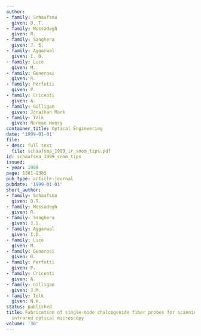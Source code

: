 ```yaml
---
author:
- family: Schaafsma
  given: D. T.
- family: Mossadegh
  given: R.
- family: Sanghera
  given: J. S.
- family: Aggarwal
  given: I. D.
- family: Luce
  given: M.
- family: Generosi
  given: R.
- family: Perfetti
  given: P.
- family: Cricenti
  given: A.
- family: Gilligan
  given: Jonathan Mark
- family: Tolk
  given: Norman Henry
container_title: Optical Engineering
date: '1999-01-01'
file:
- desc: full text
  file: schaafsma_1999_ir_snom_tips.pdf
id: schaafsma_1999_snom_tips
issued:
- year: 1999
page: 1381-1385
pub_type: article-journal
pubdate: '1999-01-01'
short_author:
- family: Schaafsma
  given: D.T.
- family: Mossadegh
  given: R.
- family: Sanghera
  given: J.S.
- family: Aggarwal
  given: I.D.
- family: Luce
  given: M.
- family: Generosi
  given: R.
- family: Perfetti
  given: P.
- family: Cricenti
  given: A.
- family: Gilligan
  given: J.M.
- family: Tolk
  given: N.H.
status: published
title: Fabrication of single-mode chalcogenide fiber probes for scanning near-field
  infrared optical microscopy
volume: '38'
---
```

